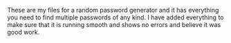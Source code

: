 These are my files for a random password generator and it has everything you need to find multiple 
passwords of any kind.
I have added everything to make sure that it is running smooth and shows no errors and believe it was good 
work.
